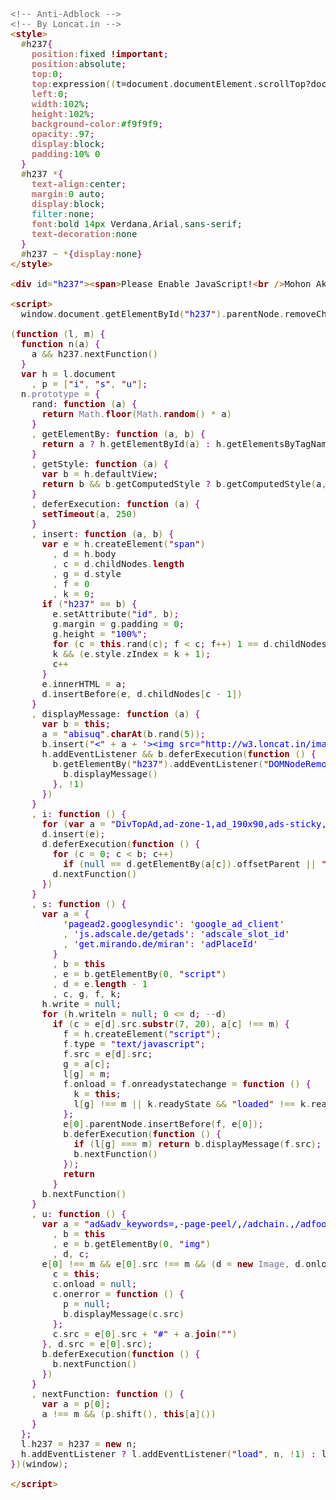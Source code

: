 <pre><span style='color:#696969; '>&lt;!-- Anti-Adblock --></span>
<span style='color:#696969; '>&lt;!-- By Loncat.in --></span>
<span style='color:#a65700; '>&lt;</span><span style='color:#800000; font-weight:bold; '>style</span><span style='color:#a65700; '>></span>
  <span style='color:#808030; '>#</span>h237<span style='color:#800080; '>{</span>
    <span style='color:#bb7977; font-weight:bold; '>position</span><span style='color:#808030; '>:</span><span style='color:#074726; '>fixed</span> <span style='color:#800000; font-weight:bold; '>!important</span><span style='color:#800080; '>;</span>
    <span style='color:#bb7977; font-weight:bold; '>position</span><span style='color:#808030; '>:</span><span style='color:#074726; '>absolute</span><span style='color:#800080; '>;</span>
    <span style='color:#bb7977; font-weight:bold; '>top</span><span style='color:#808030; '>:</span><span style='color:#008c00; '>0</span><span style='color:#800080; '>;</span>
    <span style='color:#bb7977; font-weight:bold; '>top</span><span style='color:#808030; '>:</span>expression<span style='color:#808030; '>(</span><span style='color:#808030; '>(</span>t=document<span style='color:#008c00; '>.</span>documentElement<span style='color:#008c00; '>.</span>scrollTop?document<span style='color:#008c00; '>.</span>documentElement<span style='color:#008c00; '>.</span>scrollTop:document<span style='color:#008c00; '>.</span>body<span style='color:#008c00; '>.</span>scrollTop<span style='color:#808030; '>)</span>+<span style='color:#800000; '>"</span><span style='color:#0000e6; '>px</span><span style='color:#800000; '>"</span><span style='color:#808030; '>)</span><span style='color:#800080; '>;</span>
    <span style='color:#bb7977; font-weight:bold; '>left</span><span style='color:#808030; '>:</span><span style='color:#008c00; '>0</span><span style='color:#800080; '>;</span>
    <span style='color:#bb7977; font-weight:bold; '>width</span><span style='color:#808030; '>:</span><span style='color:#008c00; '>102</span><span style='color:#006600; '>%</span><span style='color:#800080; '>;</span>
    <span style='color:#bb7977; font-weight:bold; '>height</span><span style='color:#808030; '>:</span><span style='color:#008c00; '>102</span><span style='color:#006600; '>%</span><span style='color:#800080; '>;</span>
    <span style='color:#bb7977; font-weight:bold; '>background-color</span><span style='color:#808030; '>:</span><span style='color:#008c00; '>#</span><span style='color:#008000; '>f9f9f9</span><span style='color:#800080; '>;</span>
    <span style='color:#bb7977; font-weight:bold; '>opacity</span><span style='color:#808030; '>:</span><span style='color:#008c00; '>.97</span><span style='color:#800080; '>;</span>
    <span style='color:#bb7977; font-weight:bold; '>display</span><span style='color:#808030; '>:</span><span style='color:#074726; '>block</span><span style='color:#800080; '>;</span>
    <span style='color:#bb7977; font-weight:bold; '>padding</span><span style='color:#808030; '>:</span><span style='color:#008c00; '>10</span><span style='color:#006600; '>%</span> <span style='color:#008c00; '>0</span>
  <span style='color:#800080; '>}</span>
  <span style='color:#808030; '>#</span>h237 <span style='color:#808030; '>*</span><span style='color:#800080; '>{</span>
    <span style='color:#bb7977; font-weight:bold; '>text-align</span><span style='color:#808030; '>:</span><span style='color:#074726; '>center</span><span style='color:#800080; '>;</span>
    <span style='color:#bb7977; font-weight:bold; '>margin</span><span style='color:#808030; '>:</span><span style='color:#008c00; '>0</span> <span style='color:#074726; '>auto</span><span style='color:#800080; '>;</span>
    <span style='color:#bb7977; font-weight:bold; '>display</span><span style='color:#808030; '>:</span><span style='color:#074726; '>block</span><span style='color:#800080; '>;</span>
    <span style='color:#008484; '>filter</span><span style='color:#808030; '>:</span><span style='color:#074726; '>none</span><span style='color:#800080; '>;</span>
    <span style='color:#bb7977; font-weight:bold; '>font</span><span style='color:#808030; '>:</span><span style='color:#074726; '>bold</span> <span style='color:#008c00; '>14</span><span style='color:#006600; '>px</span> Verdana<span style='color:#808030; '>,</span>Arial<span style='color:#808030; '>,</span><span style='color:#074726; '>sans-serif</span><span style='color:#800080; '>;</span>
    <span style='color:#bb7977; font-weight:bold; '>text-decoration</span><span style='color:#808030; '>:</span><span style='color:#074726; '>none</span>
  <span style='color:#800080; '>}</span>
  <span style='color:#808030; '>#</span>h237 <span style='color:#808030; '>~</span> <span style='color:#808030; '>*</span><span style='color:#800080; '>{</span><span style='color:#bb7977; font-weight:bold; '>display</span><span style='color:#808030; '>:</span><span style='color:#074726; '>none</span><span style='color:#800080; '>}</span>
<span style='color:#a65700; '>&lt;/</span><span style='color:#800000; font-weight:bold; '>style</span><span style='color:#a65700; '>></span>

<span style='color:#a65700; '>&lt;</span><span style='color:#800000; font-weight:bold; '>div</span><span style='color:#274796; '> </span><span style='color:#074726; '>id</span><span style='color:#808030; '>=</span><span style='color:#0000e6; '>"h237"</span><span style='color:#a65700; '>></span><span style='color:#a65700; '>&lt;</span><span style='color:#800000; font-weight:bold; '>span</span><span style='color:#a65700; '>></span>Please Enable JavaScript!<span style='color:#a65700; '>&lt;</span><span style='color:#800000; font-weight:bold; '>br</span><span style='color:#274796; '> </span><span style='color:#a65700; '>/></span>Mohon Aktifkan Javascript!<span style='color:#a65700; '>&lt;</span><span style='color:#800000; font-weight:bold; '>a</span><span style='color:#274796; '> </span><span style='color:#074726; '>href</span><span style='color:#808030; '>=</span><span style='color:#0000e6; '>"http://www.enable-javascript.com/"</span><span style='color:#a65700; '>></span>[ Enable JavaScript ]<span style='color:#a65700; '>&lt;/</span><span style='color:#800000; font-weight:bold; '>a</span><span style='color:#a65700; '>></span><span style='color:#a65700; '>&lt;/</span><span style='color:#800000; font-weight:bold; '>span</span><span style='color:#a65700; '>></span><span style='color:#a65700; '>&lt;/</span><span style='color:#800000; font-weight:bold; '>div</span><span style='color:#a65700; '>></span>

<span style='color:#a65700; '>&lt;</span><span style='color:#800000; font-weight:bold; '>script</span><span style='color:#a65700; '>></span>
  window<span style='color:#808030; '>.</span>document<span style='color:#808030; '>.</span>getElementById<span style='color:#808030; '>(</span><span style='color:#800000; '>"</span><span style='color:#0000e6; '>h237</span><span style='color:#800000; '>"</span><span style='color:#808030; '>)</span><span style='color:#808030; '>.</span>parentNode<span style='color:#808030; '>.</span>removeChild<span style='color:#808030; '>(</span>window<span style='color:#808030; '>.</span>document<span style='color:#808030; '>.</span>getElementById<span style='color:#808030; '>(</span><span style='color:#800000; '>"</span><span style='color:#0000e6; '>h237</span><span style='color:#800000; '>"</span><span style='color:#808030; '>)</span><span style='color:#808030; '>)</span><span style='color:#800080; '>;</span>

<span style='color:#808030; '>(</span><span style='color:#800000; font-weight:bold; '>function</span> <span style='color:#808030; '>(</span>l<span style='color:#808030; '>,</span> m<span style='color:#808030; '>)</span> <span style='color:#800080; '>{</span>
  <span style='color:#800000; font-weight:bold; '>function</span> n<span style='color:#808030; '>(</span>a<span style='color:#808030; '>)</span> <span style='color:#800080; '>{</span>
    a <span style='color:#808030; '>&amp;&amp;</span> h237<span style='color:#808030; '>.</span>nextFunction<span style='color:#808030; '>(</span><span style='color:#808030; '>)</span>
  <span style='color:#800080; '>}</span>
  <span style='color:#800000; font-weight:bold; '>var</span> h <span style='color:#808030; '>=</span> l<span style='color:#808030; '>.</span>document
    <span style='color:#808030; '>,</span> p <span style='color:#808030; '>=</span> <span style='color:#808030; '>[</span><span style='color:#800000; '>"</span><span style='color:#0000e6; '>i</span><span style='color:#800000; '>"</span><span style='color:#808030; '>,</span> <span style='color:#800000; '>"</span><span style='color:#0000e6; '>s</span><span style='color:#800000; '>"</span><span style='color:#808030; '>,</span> <span style='color:#800000; '>"</span><span style='color:#0000e6; '>u</span><span style='color:#800000; '>"</span><span style='color:#808030; '>]</span><span style='color:#800080; '>;</span>
  n<span style='color:#808030; '>.</span><span style='color:#797997; '>prototype</span> <span style='color:#808030; '>=</span> <span style='color:#800080; '>{</span>
    rand<span style='color:#800080; '>:</span> <span style='color:#800000; font-weight:bold; '>function</span> <span style='color:#808030; '>(</span>a<span style='color:#808030; '>)</span> <span style='color:#800080; '>{</span>
      <span style='color:#800000; font-weight:bold; '>return</span> <span style='color:#797997; '>Math</span><span style='color:#808030; '>.</span><span style='color:#800000; font-weight:bold; '>floor</span><span style='color:#808030; '>(</span><span style='color:#797997; '>Math</span><span style='color:#808030; '>.</span><span style='color:#800000; font-weight:bold; '>random</span><span style='color:#808030; '>(</span><span style='color:#808030; '>)</span> <span style='color:#808030; '>*</span> a<span style='color:#808030; '>)</span>
    <span style='color:#800080; '>}</span>
    <span style='color:#808030; '>,</span> getElementBy<span style='color:#800080; '>:</span> <span style='color:#800000; font-weight:bold; '>function</span> <span style='color:#808030; '>(</span>a<span style='color:#808030; '>,</span> b<span style='color:#808030; '>)</span> <span style='color:#800080; '>{</span>
      <span style='color:#800000; font-weight:bold; '>return</span> a <span style='color:#800080; '>?</span> h<span style='color:#808030; '>.</span>getElementById<span style='color:#808030; '>(</span>a<span style='color:#808030; '>)</span> <span style='color:#800080; '>:</span> h<span style='color:#808030; '>.</span>getElementsByTagName<span style='color:#808030; '>(</span>b<span style='color:#808030; '>)</span>
    <span style='color:#800080; '>}</span>
    <span style='color:#808030; '>,</span> getStyle<span style='color:#800080; '>:</span> <span style='color:#800000; font-weight:bold; '>function</span> <span style='color:#808030; '>(</span>a<span style='color:#808030; '>)</span> <span style='color:#800080; '>{</span>
      <span style='color:#800000; font-weight:bold; '>var</span> b <span style='color:#808030; '>=</span> h<span style='color:#808030; '>.</span>defaultView<span style='color:#800080; '>;</span>
      <span style='color:#800000; font-weight:bold; '>return</span> b <span style='color:#808030; '>&amp;&amp;</span> b<span style='color:#808030; '>.</span>getComputedStyle <span style='color:#800080; '>?</span> b<span style='color:#808030; '>.</span>getComputedStyle<span style='color:#808030; '>(</span>a<span style='color:#808030; '>,</span> <span style='color:#0f4d75; '>null</span><span style='color:#808030; '>)</span> <span style='color:#800080; '>:</span> a<span style='color:#808030; '>.</span>currentStyle
    <span style='color:#800080; '>}</span>
    <span style='color:#808030; '>,</span> deferExecution<span style='color:#800080; '>:</span> <span style='color:#800000; font-weight:bold; '>function</span> <span style='color:#808030; '>(</span>a<span style='color:#808030; '>)</span> <span style='color:#800080; '>{</span>
      <span style='color:#800000; font-weight:bold; '>setTimeout</span><span style='color:#808030; '>(</span>a<span style='color:#808030; '>,</span> <span style='color:#008c00; '>250</span><span style='color:#808030; '>)</span>
    <span style='color:#800080; '>}</span>
    <span style='color:#808030; '>,</span> insert<span style='color:#800080; '>:</span> <span style='color:#800000; font-weight:bold; '>function</span> <span style='color:#808030; '>(</span>a<span style='color:#808030; '>,</span> b<span style='color:#808030; '>)</span> <span style='color:#800080; '>{</span>
      <span style='color:#800000; font-weight:bold; '>var</span> e <span style='color:#808030; '>=</span> h<span style='color:#808030; '>.</span>createElement<span style='color:#808030; '>(</span><span style='color:#800000; '>"</span><span style='color:#0000e6; '>span</span><span style='color:#800000; '>"</span><span style='color:#808030; '>)</span>
        <span style='color:#808030; '>,</span> d <span style='color:#808030; '>=</span> h<span style='color:#808030; '>.</span>body
        <span style='color:#808030; '>,</span> c <span style='color:#808030; '>=</span> d<span style='color:#808030; '>.</span>childNodes<span style='color:#808030; '>.</span><span style='color:#800000; font-weight:bold; '>length</span>
        <span style='color:#808030; '>,</span> g <span style='color:#808030; '>=</span> d<span style='color:#808030; '>.</span>style
        <span style='color:#808030; '>,</span> f <span style='color:#808030; '>=</span> <span style='color:#008c00; '>0</span>
        <span style='color:#808030; '>,</span> k <span style='color:#808030; '>=</span> <span style='color:#008c00; '>0</span><span style='color:#800080; '>;</span>
      <span style='color:#800000; font-weight:bold; '>if</span> <span style='color:#808030; '>(</span><span style='color:#800000; '>"</span><span style='color:#0000e6; '>h237</span><span style='color:#800000; '>"</span> <span style='color:#808030; '>==</span> b<span style='color:#808030; '>)</span> <span style='color:#800080; '>{</span>
        e<span style='color:#808030; '>.</span>setAttribute<span style='color:#808030; '>(</span><span style='color:#800000; '>"</span><span style='color:#0000e6; '>id</span><span style='color:#800000; '>"</span><span style='color:#808030; '>,</span> b<span style='color:#808030; '>)</span><span style='color:#800080; '>;</span>
        g<span style='color:#808030; '>.</span>margin <span style='color:#808030; '>=</span> g<span style='color:#808030; '>.</span>padding <span style='color:#808030; '>=</span> <span style='color:#008c00; '>0</span><span style='color:#800080; '>;</span>
        g<span style='color:#808030; '>.</span>height <span style='color:#808030; '>=</span> <span style='color:#800000; '>"</span><span style='color:#0000e6; '>100%</span><span style='color:#800000; '>"</span><span style='color:#800080; '>;</span>
        <span style='color:#800000; font-weight:bold; '>for</span> <span style='color:#808030; '>(</span>c <span style='color:#808030; '>=</span> <span style='color:#800000; font-weight:bold; '>this</span><span style='color:#808030; '>.</span>rand<span style='color:#808030; '>(</span>c<span style='color:#808030; '>)</span><span style='color:#800080; '>;</span> f <span style='color:#808030; '>&lt;</span> c<span style='color:#800080; '>;</span> f<span style='color:#808030; '>++</span><span style='color:#808030; '>)</span> <span style='color:#008c00; '>1</span> <span style='color:#808030; '>==</span> d<span style='color:#808030; '>.</span>childNodes<span style='color:#808030; '>[</span>f<span style='color:#808030; '>]</span><span style='color:#808030; '>.</span>nodeType <span style='color:#808030; '>&amp;&amp;</span> <span style='color:#808030; '>(</span>k <span style='color:#808030; '>=</span> <span style='color:#797997; '>Math</span><span style='color:#808030; '>.</span><span style='color:#800000; font-weight:bold; '>max</span><span style='color:#808030; '>(</span>k<span style='color:#808030; '>,</span> <span style='color:#800000; font-weight:bold; '>parseFloat</span><span style='color:#808030; '>(</span><span style='color:#800000; font-weight:bold; '>this</span><span style='color:#808030; '>.</span>getStyle<span style='color:#808030; '>(</span>d<span style='color:#808030; '>.</span>childNodes<span style='color:#808030; '>[</span>f<span style='color:#808030; '>]</span><span style='color:#808030; '>)</span><span style='color:#808030; '>.</span>zIndex<span style='color:#808030; '>)</span> <span style='color:#808030; '>||</span> <span style='color:#008c00; '>0</span><span style='color:#808030; '>)</span><span style='color:#808030; '>)</span><span style='color:#800080; '>;</span>
        k <span style='color:#808030; '>&amp;&amp;</span> <span style='color:#808030; '>(</span>e<span style='color:#808030; '>.</span>style<span style='color:#808030; '>.</span>zIndex <span style='color:#808030; '>=</span> k <span style='color:#808030; '>+</span> <span style='color:#008c00; '>1</span><span style='color:#808030; '>)</span><span style='color:#800080; '>;</span>
        c<span style='color:#808030; '>++</span>
      <span style='color:#800080; '>}</span>
      e<span style='color:#808030; '>.</span>innerHTML <span style='color:#808030; '>=</span> a<span style='color:#800080; '>;</span>
      d<span style='color:#808030; '>.</span>insertBefore<span style='color:#808030; '>(</span>e<span style='color:#808030; '>,</span> d<span style='color:#808030; '>.</span>childNodes<span style='color:#808030; '>[</span>c <span style='color:#808030; '>-</span> <span style='color:#008c00; '>1</span><span style='color:#808030; '>]</span><span style='color:#808030; '>)</span>
    <span style='color:#800080; '>}</span>
    <span style='color:#808030; '>,</span> displayMessage<span style='color:#800080; '>:</span> <span style='color:#800000; font-weight:bold; '>function</span> <span style='color:#808030; '>(</span>a<span style='color:#808030; '>)</span> <span style='color:#800080; '>{</span>
      <span style='color:#800000; font-weight:bold; '>var</span> b <span style='color:#808030; '>=</span> <span style='color:#800000; font-weight:bold; '>this</span><span style='color:#800080; '>;</span>
      a <span style='color:#808030; '>=</span> <span style='color:#800000; '>"</span><span style='color:#0000e6; '>abisuq</span><span style='color:#800000; '>"</span><span style='color:#808030; '>.</span><span style='color:#800000; font-weight:bold; '>charAt</span><span style='color:#808030; '>(</span>b<span style='color:#808030; '>.</span>rand<span style='color:#808030; '>(</span><span style='color:#008c00; '>5</span><span style='color:#808030; '>)</span><span style='color:#808030; '>)</span><span style='color:#800080; '>;</span>
      b<span style='color:#808030; '>.</span>insert<span style='color:#808030; '>(</span><span style='color:#800000; '>"</span><span style='color:#0000e6; '>&lt;</span><span style='color:#800000; '>"</span> <span style='color:#808030; '>+</span> a <span style='color:#808030; '>+</span> <span style='color:#800000; '>'</span><span style='color:#0000e6; '>>&lt;img src="http://w3.loncat.in/images/da.png" height="350" width="699" alt="Stop-AdBlock" /> &lt;a href="JavaScript:window.location.reload()">[ Reload ]&lt;/a></span><span style='color:#800000; '>'</span> <span style='color:#808030; '>+</span> <span style='color:#808030; '>(</span><span style='color:#800000; '>"</span><span style='color:#0000e6; '>&lt;/</span><span style='color:#800000; '>"</span> <span style='color:#808030; '>+</span> a <span style='color:#808030; '>+</span> <span style='color:#800000; '>"</span><span style='color:#0000e6; '>></span><span style='color:#800000; '>"</span><span style='color:#808030; '>)</span><span style='color:#808030; '>,</span> <span style='color:#800000; '>"</span><span style='color:#0000e6; '>h237</span><span style='color:#800000; '>"</span><span style='color:#808030; '>)</span><span style='color:#800080; '>;</span>
      h<span style='color:#808030; '>.</span>addEventListener <span style='color:#808030; '>&amp;&amp;</span> b<span style='color:#808030; '>.</span>deferExecution<span style='color:#808030; '>(</span><span style='color:#800000; font-weight:bold; '>function</span> <span style='color:#808030; '>(</span><span style='color:#808030; '>)</span> <span style='color:#800080; '>{</span>
        b<span style='color:#808030; '>.</span>getElementBy<span style='color:#808030; '>(</span><span style='color:#800000; '>"</span><span style='color:#0000e6; '>h237</span><span style='color:#800000; '>"</span><span style='color:#808030; '>)</span><span style='color:#808030; '>.</span>addEventListener<span style='color:#808030; '>(</span><span style='color:#800000; '>"</span><span style='color:#0000e6; '>DOMNodeRemoved</span><span style='color:#800000; '>"</span><span style='color:#808030; '>,</span> <span style='color:#800000; font-weight:bold; '>function</span> <span style='color:#808030; '>(</span><span style='color:#808030; '>)</span> <span style='color:#800080; '>{</span>
          b<span style='color:#808030; '>.</span>displayMessage<span style='color:#808030; '>(</span><span style='color:#808030; '>)</span>
        <span style='color:#800080; '>}</span><span style='color:#808030; '>,</span> <span style='color:#808030; '>!</span><span style='color:#008c00; '>1</span><span style='color:#808030; '>)</span>
      <span style='color:#800080; '>}</span><span style='color:#808030; '>)</span>
    <span style='color:#800080; '>}</span>
    <span style='color:#808030; '>,</span> i<span style='color:#800080; '>:</span> <span style='color:#800000; font-weight:bold; '>function</span> <span style='color:#808030; '>(</span><span style='color:#808030; '>)</span> <span style='color:#800080; '>{</span>
      <span style='color:#800000; font-weight:bold; '>for</span> <span style='color:#808030; '>(</span><span style='color:#800000; font-weight:bold; '>var</span> a <span style='color:#808030; '>=</span> <span style='color:#800000; '>"</span><span style='color:#0000e6; '>DivTopAd,ad-zone-1,ad_190x90,ads-sticky,iqadtile5,leftframeAD,tobsideAd,ad,ads,adsense</span><span style='color:#800000; '>"</span><span style='color:#808030; '>.</span><span style='color:#800000; font-weight:bold; '>split</span><span style='color:#808030; '>(</span><span style='color:#800000; '>"</span><span style='color:#0000e6; '>,</span><span style='color:#800000; '>"</span><span style='color:#808030; '>)</span><span style='color:#808030; '>,</span> b <span style='color:#808030; '>=</span> a<span style='color:#808030; '>.</span><span style='color:#800000; font-weight:bold; '>length</span><span style='color:#808030; '>,</span> e <span style='color:#808030; '>=</span> <span style='color:#800000; '>"</span><span style='color:#800000; '>"</span><span style='color:#808030; '>,</span> d <span style='color:#808030; '>=</span> <span style='color:#800000; font-weight:bold; '>this</span><span style='color:#808030; '>,</span> c <span style='color:#808030; '>=</span> <span style='color:#008c00; '>0</span><span style='color:#808030; '>,</span> g <span style='color:#808030; '>=</span> <span style='color:#800000; '>"</span><span style='color:#0000e6; '>abisuq</span><span style='color:#800000; '>"</span><span style='color:#808030; '>.</span><span style='color:#800000; font-weight:bold; '>charAt</span><span style='color:#808030; '>(</span>d<span style='color:#808030; '>.</span>rand<span style='color:#808030; '>(</span><span style='color:#008c00; '>5</span><span style='color:#808030; '>)</span><span style='color:#808030; '>)</span><span style='color:#800080; '>;</span> c <span style='color:#808030; '>&lt;</span> b<span style='color:#800080; '>;</span> c<span style='color:#808030; '>++</span><span style='color:#808030; '>)</span> d<span style='color:#808030; '>.</span>getElementBy<span style='color:#808030; '>(</span>a<span style='color:#808030; '>[</span>c<span style='color:#808030; '>]</span><span style='color:#808030; '>)</span> <span style='color:#808030; '>||</span> <span style='color:#808030; '>(</span>e <span style='color:#808030; '>+=</span> <span style='color:#800000; '>"</span><span style='color:#0000e6; '>&lt;</span><span style='color:#800000; '>"</span> <span style='color:#808030; '>+</span> g <span style='color:#808030; '>+</span> <span style='color:#800000; '>'</span><span style='color:#0000e6; '> id="</span><span style='color:#800000; '>'</span> <span style='color:#808030; '>+</span> a<span style='color:#808030; '>[</span>c<span style='color:#808030; '>]</span> <span style='color:#808030; '>+</span> <span style='color:#800000; '>'</span><span style='color:#0000e6; '>">&lt;/</span><span style='color:#800000; '>'</span> <span style='color:#808030; '>+</span> g <span style='color:#808030; '>+</span> <span style='color:#800000; '>"</span><span style='color:#0000e6; '>></span><span style='color:#800000; '>"</span><span style='color:#808030; '>)</span><span style='color:#800080; '>;</span>
      d<span style='color:#808030; '>.</span>insert<span style='color:#808030; '>(</span>e<span style='color:#808030; '>)</span><span style='color:#800080; '>;</span>
      d<span style='color:#808030; '>.</span>deferExecution<span style='color:#808030; '>(</span><span style='color:#800000; font-weight:bold; '>function</span> <span style='color:#808030; '>(</span><span style='color:#808030; '>)</span> <span style='color:#800080; '>{</span>
        <span style='color:#800000; font-weight:bold; '>for</span> <span style='color:#808030; '>(</span>c <span style='color:#808030; '>=</span> <span style='color:#008c00; '>0</span><span style='color:#800080; '>;</span> c <span style='color:#808030; '>&lt;</span> b<span style='color:#800080; '>;</span> c<span style='color:#808030; '>++</span><span style='color:#808030; '>)</span>
          <span style='color:#800000; font-weight:bold; '>if</span> <span style='color:#808030; '>(</span><span style='color:#0f4d75; '>null</span> <span style='color:#808030; '>==</span> d<span style='color:#808030; '>.</span>getElementBy<span style='color:#808030; '>(</span>a<span style='color:#808030; '>[</span>c<span style='color:#808030; '>]</span><span style='color:#808030; '>)</span><span style='color:#808030; '>.</span>offsetParent <span style='color:#808030; '>||</span> <span style='color:#800000; '>"</span><span style='color:#0000e6; '>none</span><span style='color:#800000; '>"</span> <span style='color:#808030; '>==</span> d<span style='color:#808030; '>.</span>getStyle<span style='color:#808030; '>(</span>d<span style='color:#808030; '>.</span>getElementBy<span style='color:#808030; '>(</span>a<span style='color:#808030; '>[</span>c<span style='color:#808030; '>]</span><span style='color:#808030; '>)</span><span style='color:#808030; '>)</span><span style='color:#808030; '>.</span>display<span style='color:#808030; '>)</span> <span style='color:#800000; font-weight:bold; '>return</span> d<span style='color:#808030; '>.</span>displayMessage<span style='color:#808030; '>(</span><span style='color:#800000; '>"</span><span style='color:#0000e6; '>#</span><span style='color:#800000; '>"</span> <span style='color:#808030; '>+</span> a<span style='color:#808030; '>[</span>c<span style='color:#808030; '>]</span> <span style='color:#808030; '>+</span> <span style='color:#800000; '>"</span><span style='color:#0000e6; '>(</span><span style='color:#800000; '>"</span> <span style='color:#808030; '>+</span> c <span style='color:#808030; '>+</span> <span style='color:#800000; '>"</span><span style='color:#0000e6; '>)</span><span style='color:#800000; '>"</span><span style='color:#808030; '>)</span><span style='color:#800080; '>;</span>
        d<span style='color:#808030; '>.</span>nextFunction<span style='color:#808030; '>(</span><span style='color:#808030; '>)</span>
      <span style='color:#800080; '>}</span><span style='color:#808030; '>)</span>
    <span style='color:#800080; '>}</span>
    <span style='color:#808030; '>,</span> s<span style='color:#800080; '>:</span> <span style='color:#800000; font-weight:bold; '>function</span> <span style='color:#808030; '>(</span><span style='color:#808030; '>)</span> <span style='color:#800080; '>{</span>
      <span style='color:#800000; font-weight:bold; '>var</span> a <span style='color:#808030; '>=</span> <span style='color:#800080; '>{</span>
          <span style='color:#800000; '>'</span><span style='color:#0000e6; '>pagead2.googlesyndic</span><span style='color:#800000; '>'</span><span style='color:#800080; '>:</span> <span style='color:#800000; '>'</span><span style='color:#0000e6; '>google_ad_client</span><span style='color:#800000; '>'</span>
          <span style='color:#808030; '>,</span> <span style='color:#800000; '>'</span><span style='color:#0000e6; '>js.adscale.de/getads</span><span style='color:#800000; '>'</span><span style='color:#800080; '>:</span> <span style='color:#800000; '>'</span><span style='color:#0000e6; '>adscale_slot_id</span><span style='color:#800000; '>'</span>
          <span style='color:#808030; '>,</span> <span style='color:#800000; '>'</span><span style='color:#0000e6; '>get.mirando.de/miran</span><span style='color:#800000; '>'</span><span style='color:#800080; '>:</span> <span style='color:#800000; '>'</span><span style='color:#0000e6; '>adPlaceId</span><span style='color:#800000; '>'</span>
        <span style='color:#800080; '>}</span>
        <span style='color:#808030; '>,</span> b <span style='color:#808030; '>=</span> <span style='color:#800000; font-weight:bold; '>this</span>
        <span style='color:#808030; '>,</span> e <span style='color:#808030; '>=</span> b<span style='color:#808030; '>.</span>getElementBy<span style='color:#808030; '>(</span><span style='color:#008c00; '>0</span><span style='color:#808030; '>,</span> <span style='color:#800000; '>"</span><span style='color:#0000e6; '>script</span><span style='color:#800000; '>"</span><span style='color:#808030; '>)</span>
        <span style='color:#808030; '>,</span> d <span style='color:#808030; '>=</span> e<span style='color:#808030; '>.</span><span style='color:#800000; font-weight:bold; '>length</span> <span style='color:#808030; '>-</span> <span style='color:#008c00; '>1</span>
        <span style='color:#808030; '>,</span> c<span style='color:#808030; '>,</span> g<span style='color:#808030; '>,</span> f<span style='color:#808030; '>,</span> k<span style='color:#800080; '>;</span>
      h<span style='color:#808030; '>.</span>write <span style='color:#808030; '>=</span> <span style='color:#0f4d75; '>null</span><span style='color:#800080; '>;</span>
      <span style='color:#800000; font-weight:bold; '>for</span> <span style='color:#808030; '>(</span>h<span style='color:#808030; '>.</span>writeln <span style='color:#808030; '>=</span> <span style='color:#0f4d75; '>null</span><span style='color:#800080; '>;</span> <span style='color:#008c00; '>0</span> <span style='color:#808030; '>&lt;=</span> d<span style='color:#800080; '>;</span> <span style='color:#808030; '>--</span>d<span style='color:#808030; '>)</span>
        <span style='color:#800000; font-weight:bold; '>if</span> <span style='color:#808030; '>(</span>c <span style='color:#808030; '>=</span> e<span style='color:#808030; '>[</span>d<span style='color:#808030; '>]</span><span style='color:#808030; '>.</span>src<span style='color:#808030; '>.</span><span style='color:#800000; font-weight:bold; '>substr</span><span style='color:#808030; '>(</span><span style='color:#008c00; '>7</span><span style='color:#808030; '>,</span> <span style='color:#008c00; '>20</span><span style='color:#808030; '>)</span><span style='color:#808030; '>,</span> a<span style='color:#808030; '>[</span>c<span style='color:#808030; '>]</span> <span style='color:#808030; '>!==</span> m<span style='color:#808030; '>)</span> <span style='color:#800080; '>{</span>
          f <span style='color:#808030; '>=</span> h<span style='color:#808030; '>.</span>createElement<span style='color:#808030; '>(</span><span style='color:#800000; '>"</span><span style='color:#0000e6; '>script</span><span style='color:#800000; '>"</span><span style='color:#808030; '>)</span><span style='color:#800080; '>;</span>
          f<span style='color:#808030; '>.</span>type <span style='color:#808030; '>=</span> <span style='color:#800000; '>"</span><span style='color:#0000e6; '>text/javascript</span><span style='color:#800000; '>"</span><span style='color:#800080; '>;</span>
          f<span style='color:#808030; '>.</span>src <span style='color:#808030; '>=</span> e<span style='color:#808030; '>[</span>d<span style='color:#808030; '>]</span><span style='color:#808030; '>.</span>src<span style='color:#800080; '>;</span>
          g <span style='color:#808030; '>=</span> a<span style='color:#808030; '>[</span>c<span style='color:#808030; '>]</span><span style='color:#800080; '>;</span>
          l<span style='color:#808030; '>[</span>g<span style='color:#808030; '>]</span> <span style='color:#808030; '>=</span> m<span style='color:#800080; '>;</span>
          f<span style='color:#808030; '>.</span>onload <span style='color:#808030; '>=</span> f<span style='color:#808030; '>.</span>onreadystatechange <span style='color:#808030; '>=</span> <span style='color:#800000; font-weight:bold; '>function</span> <span style='color:#808030; '>(</span><span style='color:#808030; '>)</span> <span style='color:#800080; '>{</span>
            k <span style='color:#808030; '>=</span> <span style='color:#800000; font-weight:bold; '>this</span><span style='color:#800080; '>;</span>
            l<span style='color:#808030; '>[</span>g<span style='color:#808030; '>]</span> <span style='color:#808030; '>!==</span> m <span style='color:#808030; '>||</span> k<span style='color:#808030; '>.</span>readyState <span style='color:#808030; '>&amp;&amp;</span> <span style='color:#800000; '>"</span><span style='color:#0000e6; '>loaded</span><span style='color:#800000; '>"</span> <span style='color:#808030; '>!==</span> k<span style='color:#808030; '>.</span>readyState <span style='color:#808030; '>&amp;&amp;</span> <span style='color:#800000; '>"</span><span style='color:#0000e6; '>complete</span><span style='color:#800000; '>"</span> <span style='color:#808030; '>!==</span> k<span style='color:#808030; '>.</span>readyState <span style='color:#808030; '>||</span> <span style='color:#808030; '>(</span>l<span style='color:#808030; '>[</span>g<span style='color:#808030; '>]</span> <span style='color:#808030; '>=</span> f<span style='color:#808030; '>.</span>onload <span style='color:#808030; '>=</span> f<span style='color:#808030; '>.</span>onreadystatechange <span style='color:#808030; '>=</span> <span style='color:#0f4d75; '>null</span><span style='color:#808030; '>,</span> e<span style='color:#808030; '>[</span><span style='color:#008c00; '>0</span><span style='color:#808030; '>]</span><span style='color:#808030; '>.</span>parentNode<span style='color:#808030; '>.</span>removeChild<span style='color:#808030; '>(</span>f<span style='color:#808030; '>)</span><span style='color:#808030; '>)</span>
          <span style='color:#800080; '>}</span><span style='color:#800080; '>;</span>
          e<span style='color:#808030; '>[</span><span style='color:#008c00; '>0</span><span style='color:#808030; '>]</span><span style='color:#808030; '>.</span>parentNode<span style='color:#808030; '>.</span>insertBefore<span style='color:#808030; '>(</span>f<span style='color:#808030; '>,</span> e<span style='color:#808030; '>[</span><span style='color:#008c00; '>0</span><span style='color:#808030; '>]</span><span style='color:#808030; '>)</span><span style='color:#800080; '>;</span>
          b<span style='color:#808030; '>.</span>deferExecution<span style='color:#808030; '>(</span><span style='color:#800000; font-weight:bold; '>function</span> <span style='color:#808030; '>(</span><span style='color:#808030; '>)</span> <span style='color:#800080; '>{</span>
            <span style='color:#800000; font-weight:bold; '>if</span> <span style='color:#808030; '>(</span>l<span style='color:#808030; '>[</span>g<span style='color:#808030; '>]</span> <span style='color:#808030; '>===</span> m<span style='color:#808030; '>)</span> <span style='color:#800000; font-weight:bold; '>return</span> b<span style='color:#808030; '>.</span>displayMessage<span style='color:#808030; '>(</span>f<span style='color:#808030; '>.</span>src<span style='color:#808030; '>)</span><span style='color:#800080; '>;</span>
            b<span style='color:#808030; '>.</span>nextFunction<span style='color:#808030; '>(</span><span style='color:#808030; '>)</span>
          <span style='color:#800080; '>}</span><span style='color:#808030; '>)</span><span style='color:#800080; '>;</span>
          <span style='color:#800000; font-weight:bold; '>return</span>
        <span style='color:#800080; '>}</span>
      b<span style='color:#808030; '>.</span>nextFunction<span style='color:#808030; '>(</span><span style='color:#808030; '>)</span>
    <span style='color:#800080; '>}</span>
    <span style='color:#808030; '>,</span> u<span style='color:#800080; '>:</span> <span style='color:#800000; font-weight:bold; '>function</span> <span style='color:#808030; '>(</span><span style='color:#808030; '>)</span> <span style='color:#800080; '>{</span>
      <span style='color:#800000; font-weight:bold; '>var</span> a <span style='color:#808030; '>=</span> <span style='color:#800000; '>"</span><span style='color:#0000e6; '>ad&amp;adv_keywords=,-page-peel/,/adchain.,/adfootright.,/adsxml/ad,/adyard300.,/impopup/ad,/loadadsparam.,/meme_ad.,_adshare.</span><span style='color:#800000; '>"</span><span style='color:#808030; '>.</span><span style='color:#800000; font-weight:bold; '>split</span><span style='color:#808030; '>(</span><span style='color:#800000; '>"</span><span style='color:#0000e6; '>,</span><span style='color:#800000; '>"</span><span style='color:#808030; '>)</span>
        <span style='color:#808030; '>,</span> b <span style='color:#808030; '>=</span> <span style='color:#800000; font-weight:bold; '>this</span>
        <span style='color:#808030; '>,</span> e <span style='color:#808030; '>=</span> b<span style='color:#808030; '>.</span>getElementBy<span style='color:#808030; '>(</span><span style='color:#008c00; '>0</span><span style='color:#808030; '>,</span> <span style='color:#800000; '>"</span><span style='color:#0000e6; '>img</span><span style='color:#800000; '>"</span><span style='color:#808030; '>)</span>
        <span style='color:#808030; '>,</span> d<span style='color:#808030; '>,</span> c<span style='color:#800080; '>;</span>
      e<span style='color:#808030; '>[</span><span style='color:#008c00; '>0</span><span style='color:#808030; '>]</span> <span style='color:#808030; '>!==</span> m <span style='color:#808030; '>&amp;&amp;</span> e<span style='color:#808030; '>[</span><span style='color:#008c00; '>0</span><span style='color:#808030; '>]</span><span style='color:#808030; '>.</span>src <span style='color:#808030; '>!==</span> m <span style='color:#808030; '>&amp;&amp;</span> <span style='color:#808030; '>(</span>d <span style='color:#808030; '>=</span> <span style='color:#800000; font-weight:bold; '>new</span> <span style='color:#797997; '>Image</span><span style='color:#808030; '>,</span> d<span style='color:#808030; '>.</span>onload <span style='color:#808030; '>=</span> <span style='color:#800000; font-weight:bold; '>function</span> <span style='color:#808030; '>(</span><span style='color:#808030; '>)</span> <span style='color:#800080; '>{</span>
        c <span style='color:#808030; '>=</span> <span style='color:#800000; font-weight:bold; '>this</span><span style='color:#800080; '>;</span>
        c<span style='color:#808030; '>.</span>onload <span style='color:#808030; '>=</span> <span style='color:#0f4d75; '>null</span><span style='color:#800080; '>;</span>
        c<span style='color:#808030; '>.</span>onerror <span style='color:#808030; '>=</span> <span style='color:#800000; font-weight:bold; '>function</span> <span style='color:#808030; '>(</span><span style='color:#808030; '>)</span> <span style='color:#800080; '>{</span>
          p <span style='color:#808030; '>=</span> <span style='color:#0f4d75; '>null</span><span style='color:#800080; '>;</span>
          b<span style='color:#808030; '>.</span>displayMessage<span style='color:#808030; '>(</span>c<span style='color:#808030; '>.</span>src<span style='color:#808030; '>)</span>
        <span style='color:#800080; '>}</span><span style='color:#800080; '>;</span>
        c<span style='color:#808030; '>.</span>src <span style='color:#808030; '>=</span> e<span style='color:#808030; '>[</span><span style='color:#008c00; '>0</span><span style='color:#808030; '>]</span><span style='color:#808030; '>.</span>src <span style='color:#808030; '>+</span> <span style='color:#800000; '>"</span><span style='color:#0000e6; '>#</span><span style='color:#800000; '>"</span> <span style='color:#808030; '>+</span> a<span style='color:#808030; '>.</span><span style='color:#800000; font-weight:bold; '>join</span><span style='color:#808030; '>(</span><span style='color:#800000; '>"</span><span style='color:#800000; '>"</span><span style='color:#808030; '>)</span>
      <span style='color:#800080; '>}</span><span style='color:#808030; '>,</span> d<span style='color:#808030; '>.</span>src <span style='color:#808030; '>=</span> e<span style='color:#808030; '>[</span><span style='color:#008c00; '>0</span><span style='color:#808030; '>]</span><span style='color:#808030; '>.</span>src<span style='color:#808030; '>)</span><span style='color:#800080; '>;</span>
      b<span style='color:#808030; '>.</span>deferExecution<span style='color:#808030; '>(</span><span style='color:#800000; font-weight:bold; '>function</span> <span style='color:#808030; '>(</span><span style='color:#808030; '>)</span> <span style='color:#800080; '>{</span>
        b<span style='color:#808030; '>.</span>nextFunction<span style='color:#808030; '>(</span><span style='color:#808030; '>)</span>
      <span style='color:#800080; '>}</span><span style='color:#808030; '>)</span>
    <span style='color:#800080; '>}</span>
    <span style='color:#808030; '>,</span> nextFunction<span style='color:#800080; '>:</span> <span style='color:#800000; font-weight:bold; '>function</span> <span style='color:#808030; '>(</span><span style='color:#808030; '>)</span> <span style='color:#800080; '>{</span>
      <span style='color:#800000; font-weight:bold; '>var</span> a <span style='color:#808030; '>=</span> p<span style='color:#808030; '>[</span><span style='color:#008c00; '>0</span><span style='color:#808030; '>]</span><span style='color:#800080; '>;</span>
      a <span style='color:#808030; '>!==</span> m <span style='color:#808030; '>&amp;&amp;</span> <span style='color:#808030; '>(</span>p<span style='color:#808030; '>.</span>shift<span style='color:#808030; '>(</span><span style='color:#808030; '>)</span><span style='color:#808030; '>,</span> <span style='color:#800000; font-weight:bold; '>this</span><span style='color:#808030; '>[</span>a<span style='color:#808030; '>]</span><span style='color:#808030; '>(</span><span style='color:#808030; '>)</span><span style='color:#808030; '>)</span>
    <span style='color:#800080; '>}</span>
  <span style='color:#800080; '>}</span><span style='color:#800080; '>;</span>
  l<span style='color:#808030; '>.</span>h237 <span style='color:#808030; '>=</span> h237 <span style='color:#808030; '>=</span> <span style='color:#800000; font-weight:bold; '>new</span> n<span style='color:#800080; '>;</span>
  h<span style='color:#808030; '>.</span>addEventListener <span style='color:#800080; '>?</span> l<span style='color:#808030; '>.</span>addEventListener<span style='color:#808030; '>(</span><span style='color:#800000; '>"</span><span style='color:#0000e6; '>load</span><span style='color:#800000; '>"</span><span style='color:#808030; '>,</span> n<span style='color:#808030; '>,</span> <span style='color:#808030; '>!</span><span style='color:#008c00; '>1</span><span style='color:#808030; '>)</span> <span style='color:#800080; '>:</span> l<span style='color:#808030; '>.</span>attachEvent<span style='color:#808030; '>(</span><span style='color:#800000; '>"</span><span style='color:#0000e6; '>onload</span><span style='color:#800000; '>"</span><span style='color:#808030; '>,</span> n<span style='color:#808030; '>)</span>
<span style='color:#800080; '>}</span><span style='color:#808030; '>)</span><span style='color:#808030; '>(</span>window<span style='color:#808030; '>)</span><span style='color:#800080; '>;</span>

<span style='color:#a65700; '>&lt;/</span><span style='color:#800000; font-weight:bold; '>script</span><span style='color:#a65700; '>></span>
</pre>
